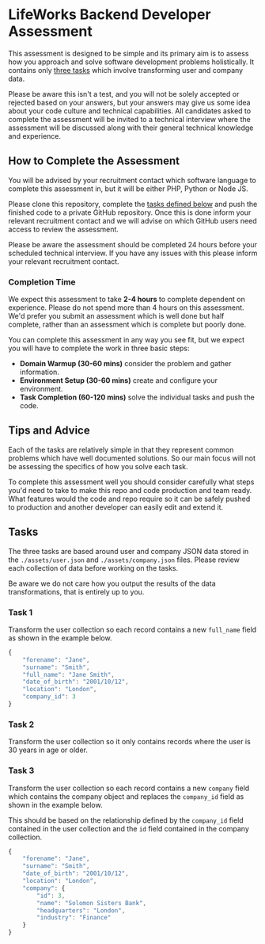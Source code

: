 # LifeWorks Backend Developer Assessment

This assessment is designed to be simple and its primary aim is to assess how you approach and solve software
development problems holistically.
It contains only [three tasks](#tasks) which involve transforming user and company data.

Please be aware this isn't a test, and you will not be solely accepted or rejected based on your answers,
but your answers may give us some idea about your code culture and technical capabilities.
All candidates asked to complete the assessment will be invited to a technical interview where the assessment
will be discussed along with their general technical knowledge and experience.

## How to Complete the Assessment

You will be advised by your recruitment contact which software language to complete this assessment in,
but it will be either PHP, Python or Node JS.

Please clone this repository, complete the [tasks defined below](#tasks) and push the finished code to a private
GitHub repository. Once this is done inform your relevant recruitment contact and we will advise on which GitHub users
need access to review the assessment.

Please be aware the assessment should be completed 24 hours before your scheduled technical interview. If you have
any issues with this please inform your relevant recruitment contact.

### Completion Time

We expect this assessment to take **2-4 hours** to complete dependent on experience. Please do not spend more
than 4 hours on this assessment. We'd prefer you submit an assessment which is well done but half complete,
rather than an assessment which is complete but poorly done.

You can complete this assessment in any way you see fit, but we expect you will have to complete the work in three
basic steps:

- **Domain Warmup (30-60 mins)** consider the problem and gather information.
- **Environment Setup (30-60 mins)** create and configure your environment.
- **Task Completion (60-120 mins)** solve the individual tasks and push the code.

## Tips and Advice

Each of the tasks are relatively simple in that they represent common problems which have well documented solutions.
So our main focus will not be assessing the specifics of how you solve each task.

To complete this assessment well you should consider carefully what steps you'd need to take to make this repo and code
production and team ready. What features would the code and repo require so it can be safely pushed to production
and another developer can easily edit and extend it.

## Tasks

The three tasks are based around user and company JSON data stored in the `./assets/user.json`
and `./assets/company.json` files. Please review each collection of data before working on the tasks.

Be aware we do not care how you output the results of the data transformations, that is entirely up to you.

### Task 1

Transform the user collection so each record contains a new `full_name` field as shown in the example below.

```js
{
    "forename": "Jane",
    "surname": "Smith",
    "full_name": "Jane Smith",
    "date_of_birth": "2001/10/12",
    "location": "London",
    "company_id": 3
}
```

### Task 2

Transform the user collection so it only contains records where the user is 30 years in age or older.

### Task 3

Transform the user collection so each record contains a new `company` field which contains the company object
and replaces the `company_id` field as shown in the example below.

This should be based on the relationship defined by the `company_id` field contained in the user collection
and the `id` field contained in the company collection.

```js
{
    "forename": "Jane",
    "surname": "Smith",
    "date_of_birth": "2001/10/12",
    "location": "London",
    "company": {
        "id": 3,
        "name": "Solomon Sisters Bank",
        "headquarters": "London",
        "industry": "Finance"
    }
}
```
